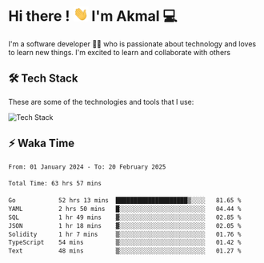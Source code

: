 # Hi there ! <img src="https://github.com/ABSphreak/ABSphreak/blob/master/gifs/Hi.gif" width="30"> I'm Akmal  💻

I'm a software developer 👨‍💻 who is passionate about technology and loves to learn new things. I'm excited to learn and collaborate with others

## 🛠️ Tech Stack

These are some of the technologies and tools that I use:

![Tech Stack](https://skillicons.dev/icons?i=typescript,nodejs,javascript,express,nest,sequelize,go,rabbitmq,python,solidity,react,vue,next,nuxtjs,webpack,vite,tailwindcss,bootstrap,css,scss,html,vercel,firebase,heroku,netlify,docker,postgresql,mongodb,redis,mysql,graphql,git,github,gitlab,vscode,figma,postman,pytorch,tensorflow,bash)

## ⚡ Waka Time
<!--START_SECTION:waka-->

```txt
From: 01 January 2024 - To: 20 February 2025

Total Time: 63 hrs 57 mins

Go            52 hrs 13 mins  ████████████████████▒░░░░   81.65 %
YAML          2 hrs 50 mins   █░░░░░░░░░░░░░░░░░░░░░░░░   04.44 %
SQL           1 hr 49 mins    ▓░░░░░░░░░░░░░░░░░░░░░░░░   02.85 %
JSON          1 hr 18 mins    ▓░░░░░░░░░░░░░░░░░░░░░░░░   02.05 %
Solidity      1 hr 7 mins     ▒░░░░░░░░░░░░░░░░░░░░░░░░   01.76 %
TypeScript    54 mins         ▒░░░░░░░░░░░░░░░░░░░░░░░░   01.42 %
Text          48 mins         ▒░░░░░░░░░░░░░░░░░░░░░░░░   01.27 %
```

<!--END_SECTION:waka-->


